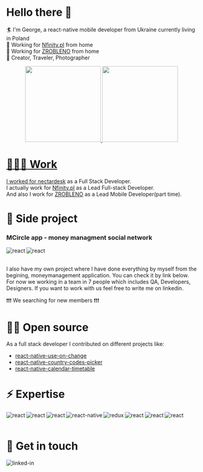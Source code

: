 # Hello there 👋

 🏄 I'm George, a react-native mobile developer from Ukraine currently living in Poland<br />
 🏡 Working for [Nfinity.pl](https://nfinity.pl/) from home<br />
 🏡 Working for [ZROBLENO](https://zrobleno.com.ua/) from home<br />
 🏉 Creator, Traveler, Photographer

<div align="center">
  <a href="https://github.com/fellypsantos">
  <img height="200em" src="https://github-readme-stats.vercel.app/api?username=GeorgeHop&show_icons=true&theme=dark&include_all_commits=true&count_private=true"/>
  <img height="200em" src="https://github-readme-stats.vercel.app/api/top-langs/?username=GeorgeHop&layout=compact&langs_count=7&theme=dark"/>
</div>
  


# 👨🏼‍💻 Work

I worked for [nectardesk](https://www.nectardesk.com/) as a Full Stack Developer.<br />
I actually work for [Nfinity.pl](https://luko.eu/) as a Lead Full-stack Developer.<br/>
And also I work for [ZROBLENO](https://luko.eu/) as a Lead Mobile Developer(part time).<br/>

# 🎸 Side project

### MCircle app - money managment social network
[<img align="left" alt="react" src="https://img.shields.io/badge/App_Store-0D96F6?style=for-the-badge&logo=app-store&logoColor=white" />](https://apps.apple.com/pl/app/money-cirlce/id1628319585)
<img align="left" alt="react" src="https://img.shields.io/badge/Google_Play-414141?style=for-the-badge&logo=google-play&logoColor=white" />

<br />
<br />


I also have my own project where I have done everything by myself from the begining, moneymanagement application. You can check it by link below. 
For now we working in a team in 7 people which includes QA, Developers, Designers. If you want to work with us feel free to write me on linkedin. 


:exclamation::exclamation::exclamation: We searching for new members :exclamation::exclamation::exclamation:



# 🙌🏼 Open source

As a full stack developer I contributed on different projects like:
- [react-native-use-on-change](https://github.com/GeorgeHop/react-native-use-on-change)
- [react-native-country-codes-picker](https://github.com/GeorgeHop/react-native-country-codes-picker)
- [react-native-calendar-timetable](https://github.com/GeorgeHop/react-native-calendar-timetable)


# ⚡️ Expertise

<img align="left" alt="react" src="https://img.shields.io/badge/JavaScript-F7DF1E?style=for-the-badge&logo=javascript&logoColor=black" />
<img align="left" alt="react" src="https://img.shields.io/badge/TypeScript-007ACC?style=for-the-badge&logo=typescript&logoColor=white" />
<img align="left" alt="react" src="https://img.shields.io/badge/react%20-%2320232a.svg?&style=for-the-badge&logo=react&logoColor=%2361DAFB" />
<img align="left" alt="react-native" src="https://img.shields.io/badge/react%20native%20-%2320232a.svg?&style=for-the-badge&logo=react&logoColor=%2361DAFB" />
<img align="left" alt="redux" src="https://img.shields.io/badge/redux%20-764ABC.svg?&style=for-the-badge&logo=redux&logoColor=white" />
<img align="left" alt="react" src="https://img.shields.io/badge/PHP-777BB4?style=for-the-badge&logo=php&logoColor=white" />
<img align="left" alt="react" src="https://img.shields.io/badge/Flutter-02569B?style=for-the-badge&logo=flutter&logoColor=white" />
<img align="left" alt="react" src="https://img.shields.io/badge/Dart-0175C2?style=for-the-badge&logo=dart&logoColor=white" />

<br />
<br />

# 💬 Get in touch

[<img align="left" alt="linked-in" src="https://img.shields.io/badge/linkedin-%230077B5.svg?&style=for-the-badge&logo=linkedin&logoColor=white" />](https://www.linkedin.com/in/yurii-mutovkin-3ba057195/)
